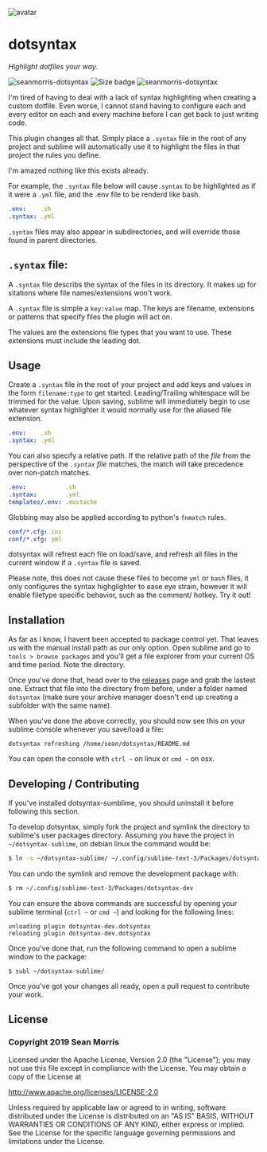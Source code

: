![avatar](https://avatars3.githubusercontent.com/u/640101?s=80&v=4)

# dotsyntax

*Highlight dotfiles your way.*

![seanmorris-dotsyntax](https://img.shields.io/badge/seanmorris-dotsyntax_0.0.0-900?style=for-the-badge) ![Size badge](https://img.shields.io/github/repo-size/seanmorris/dotsyntax-sublime?color=280&style=for-the-badge) ![seanmorris-dotsyntax](https://img.shields.io/badge/built_for_sublime-3511-d70?style=for-the-badge)


I'm tired of having to deal with a lack of syntax highlighting when creating a custom dotfile. Even worse, I cannot stand having to configure each and every editor on each and every machine before I can get back to just writing code.

This plugin changes all that. Simply place a `.syntax` file in the root of any project and sublime will automatically use it to highlight the files in that project the rules you define.

I'm amazed nothing like this exists already.

For example, the `.syntax` file below will cause`.syntax` to be highlighted as if it were a `.yml` file, and the .env file to be renderd like bash.

```yaml
.env:    .sh
.syntax: .yml
```

`.syntax` files may also appear in subdirectories, and will override those found in parent directories.


## `.syntax` file:

A `.syntax` file describs the syntax of the files in its directory. It makes up for sitations where file names/extensions won't work.

A `.syntax` file is simple a `key:value` map. The keys are filename, extensions or patterns that specify files the plugin will act on. 

The values are the extensions file types that you want to use. These extensions must include the leading dot.

## Usage

Create a `.syntax` file in the root of your project and add  keys and values in the form `filename:type` to get started. Leading/Trailing whitespace will be trimmed for the value. Upon saving, sublime will immediately begin to use whatever syntax highlighter it would normally use for the aliased file extension.

```yaml
.env:    .sh
.syntax: .yml
```

You can also specify a relative path. If the relative path of the *file* from the perspective of the *`.syntax` file* matches, the match will take precedence over non-patch matches.

```yaml
.env:           .sh
.syntax:        .yml
templates/.env: .mustache
```
Globbing may also be applied according to python's `fnmatch` rules.

```yaml
conf/*.cfg: ini
conf/*.xfg: yml
```

dotsyntax will refrest each file on load/save, and refresh all files in the current window if a `.syntax` file is saved.

Please note, this does not cause these files to become `yml` or `bash` files, it only configures the syntax highglighter to ease eye strain, however it will enable filetype specific behavior, such as the comment/ hotkey. Try it out!

## Installation

As far as I know, I havent been accepted to package control yet. That leaves us with the manual install path as our only option. Open sublime and go to `tools > browse packages` and you'll get a file explorer from your current OS and time period. Note the directory.

Once you've done that, head over to the [releases](https://github.com/seanmorris/dotsyntax-sublime/releases) page and grab the lastest one. Extract that file into the directory from before, under a folder named `dotsyntax`  (make sure your archive manager doesn't end up creating a subfolder with the same name).

When you've done the above correctly, you should now see this on your sublime console whenever you save/load a file:

```
dotsyntax refreshing /home/sean/dotsyntax/README.md
```

You can open the console with `ctrl ~` on linux or `cmd ~` on osx.

## Developing / Contributing

If you've installed dotsyntax-sumblime, you should uninstall it before following this section.

To develop dotsyntax, simply fork the project and symlink the directory to sublime's user packages directory. Assuming you have the project in `~/dotsyntax-sublime`, on debian linux the command would be:

```bash
$ ln -s ~/dotsyntax-sublime/ ~/.config/sublime-text-3/Packages/dotsyntax-dev
```

You can undo the symlink and remove the development package with:

```bash
$ rm ~/.config/sublime-text-3/Packages/dotsyntax-dev
```

You can ensure the above commands are successful by opening your sublime terminal (`ctrl ~` or `cmd ~`) and looking for the following lines:

```
unloading plugin dotsyntax-dev.dotsyntax
reloading plugin dotsyntax-dev.dotsyntax
```
Once you've done that, run the following command to open a sublime window to the package:

```
$ subl ~/dotsyntax-sublime/
```

Once you've got your changes all ready, open a pull request to contribute your work.

## License

### Copyright 2019 Sean Morris

Licensed under the Apache License, Version 2.0 (the "License");
you may not use this file except in compliance with the License.
You may obtain a copy of the License at

http://www.apache.org/licenses/LICENSE-2.0

Unless required by applicable law or agreed to in writing, software
distributed under the License is distributed on an "AS IS" BASIS,
WITHOUT WARRANTIES OR CONDITIONS OF ANY KIND, either express or implied.
See the License for the specific language governing permissions and
limitations under the License.
